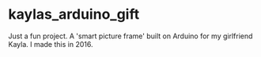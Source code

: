 # kaylas_arduino_gift
Just a fun project. A 'smart picture frame' built on Arduino for my girlfriend Kayla. I made this in 2016.
